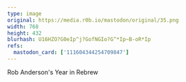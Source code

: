 ```yaml
---
type: image
original: https://media.r0b.io/mastodon/original/35.png
width: 768
height: 432
blurhash: U16HZO?G0eIp^j?GofNGIo?G^*Ip~B-oR*Ip
refs:
  mastodon_card: ['111604344254709847']
---
```


Rob Anderson's Year in Rebrew
